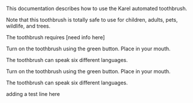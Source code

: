 This documentation describes how to use the Karel automated toothbrush.

Note that this toothbrush is totally safe to use for children,
adults, pets, wildlife, and trees.

The toothbrush requires [need info here]

Turn on the toothbrush using the green button. Place in your mouth.

The toothbrush can speak six different languages.

Turn on the toothbrush using the green button. Place in your mouth.

The toothbrush can speak six different languages.

adding a test line here